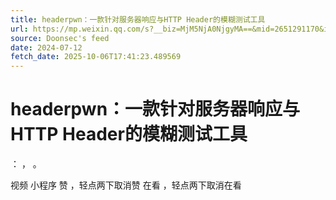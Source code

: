 ```yaml
---
title: headerpwn：一款针对服务器响应与HTTP Header的模糊测试工具
url: https://mp.weixin.qq.com/s?__biz=MjM5NjA0NjgyMA==&mid=2651291170&idx=4&sn=222ba8c9c353fc30c5de5256619c267d
source: Doonsec's feed
date: 2024-07-12
fetch_date: 2025-10-06T17:41:23.489569
---
```


# headerpwn：一款针对服务器响应与HTTP Header的模糊测试工具

：
，
。

视频
小程序
赞
，轻点两下取消赞
在看
，轻点两下取消在看